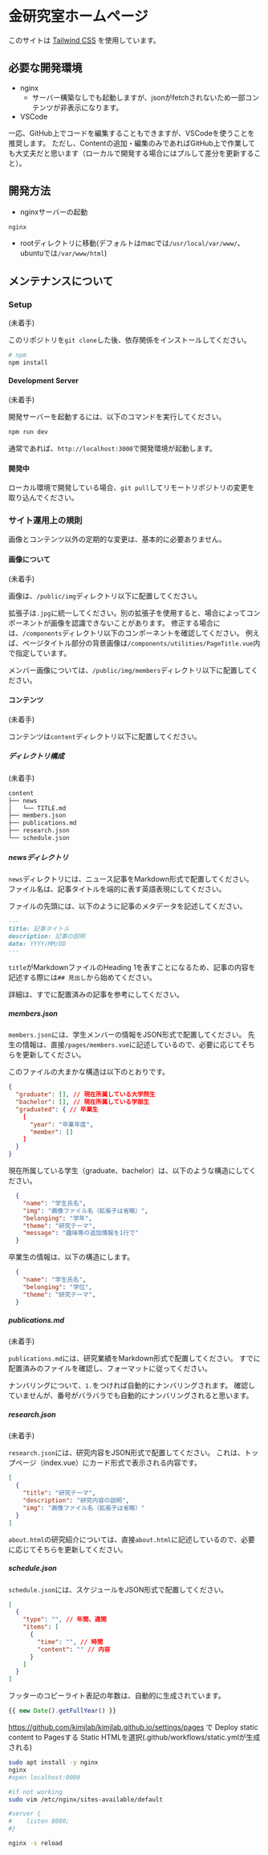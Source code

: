# 金研究室ホームページ

このサイトは [Tailwind CSS](https://tailwindcss.com/) を使用しています。

## 必要な開発環境

- nginx
  - サーバー構築なしでも起動しますが、jsonがfetchされないため一部コンテンツが非表示になります。
- VSCode

一応、GitHub上でコードを編集することもできますが、VSCodeを使うことを推奨します。
ただし、Contentの追加・編集のみであればGitHub上で作業しても大丈夫だと思います（ローカルで開発する場合にはプルして差分を更新すること）。

## 開発方法

- nginxサーバーの起動
```sh
nginx
```

- rootディレクトリに移動(デフォルトはmacでは`/usr/local/var/www/`、ubuntuでは`/var/www/html`)

## メンテナンスについて

### Setup
(未着手)

このリポジトリを`git clone`した後、依存関係をインストールしてください。

```bash
# npm
npm install
```

#### Development Server
(未着手)

開発サーバーを起動するには、以下のコマンドを実行してください。

```bash
npm run dev
```

通常であれば、`http://localhost:3000`で開発環境が起動します。

#### 開発中

ローカル環境で開発している場合、`git pull`してリモートリポジトリの変更を取り込んでください。

### サイト運用上の規則

画像とコンテンツ以外の定期的な変更は、基本的に必要ありません。

#### 画像について
(未着手)

画像は、`/public/img`ディレクトリ以下に配置してください。

拡張子は`.jpg`に統一してください。別の拡張子を使用すると、場合によってコンポーネントが画像を認識できないことがあります。
修正する場合には、`/components`ディレクトリ以下のコンポーネントを確認してください。
例えば、ページタイトル部分の背景画像は`/components/utilities/PageTitle.vue`内で指定しています。

メンバー画像については、`/public/img/members`ディレクトリ以下に配置してください。

#### コンテンツ
(未着手)

コンテンツは`content`ディレクトリ以下に配置してください。

##### ディレクトリ構成
(未着手)

```bash
content
├── news
│   └── TITLE.md
├── members.json
├── publications.md
├── research.json
└── schedule.json
```

##### newsディレクトリ

`news`ディレクトリには、ニュース記事をMarkdown形式で配置してください。
ファイル名は、記事タイトルを端的に表す英語表現にしてください。

ファイルの先頭には、以下のように記事のメタデータを記述してください。

```markdown
---
title: 記事タイトル
description: 記事の説明
date: YYYY/MM/DD
---
```

`title`がMarkdownファイルのHeading 1を表すことになるため、記事の内容を記述する際には`## 見出し`から始めてください。

詳細は、すでに配置済みの記事を参考にしてください。

##### members.json

`members.json`には、学生メンバーの情報をJSON形式で配置してください。
先生の情報は、直接`/pages/members.vue`に記述しているので、必要に応じてそちらを更新してください。

このファイルの大まかな構造は以下のとおりです。

```json
{
  "graduate": [], // 現在所属している大学院生
  "bachelor": [], // 現在所属している学部生
  "graduated": { // 卒業生
    [
      "year": "卒業年度",
      "member": []
    ]
  }
}
```

現在所属している学生（graduate、bachelor）は、以下のような構造にしてください。

```json
  {
    "name": "学生氏名",
    "img": "画像ファイル名（拡張子は省略）",
    "belonging": "学年",
    "theme": "研究テーマ",
    "message": "趣味等の追加情報を1行で"
  }
```

卒業生の情報は、以下の構造にします。

```json
  {
    "name": "学生氏名",
    "belonging": "学位",
    "theme": "研究テーマ",
  }
```

##### publications.md
(未着手)

`publications.md`には、研究業績をMarkdown形式で配置してください。
すでに配置済みのファイルを確認し、フォーマットに従ってください。

ナンバリングについて、`1.`をつければ自動的にナンバリングされます。
確認していませんが、番号がバラバラでも自動的にナンバリングされると思います。

##### research.json

(未着手)

`research.json`には、研究内容をJSON形式で配置してください。
これは、トップページ（index.vue）にカード形式で表示される内容です。

```json
[
  {
    "title": "研究テーマ",
    "description": "研究内容の説明",
    "img": "画像ファイル名（拡張子は省略）"
  }
]
```

`about.html`の研究紹介については、直接`about.html`に記述しているので、必要に応じてそちらを更新してください。

##### schedule.json

`schedule.json`には、スケジュールをJSON形式で配置してください。

```json
[
  {
    "type": "", // 年間、週間
    "items": [
      {
        "time": "", // 時間
        "content": "" // 内容
      }
    ]
  }
]
```


フッターのコピーライト表記の年数は、自動的に生成されています。

```js
{{ new Date().getFullYear() }}
```

https://github.com/kimjlab/kimjlab.github.io/settings/pages 
で Deploy static content to Pagesする
Static HTMLを選択(.github/workflows/static.ymlが生成される)


```sh
sudo apt install -y nginx
nginx
#open localhost:8080

#if not working
sudo vim /etc/nginx/sites-available/default

#server {
#    listen 8080;
#}

nginx -s reload
```


